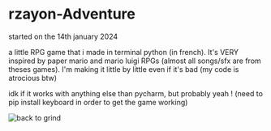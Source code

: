 # rzayon-Adventure
started on the 14th january 2024

a little RPG game that i made in terminal python (in french). It's VERY inspired by paper mario and mario luigi RPGs (almost all songs/sfx are from theses games).
I'm making it little by little even if it's bad (my code is atrocious btw)

idk if it works with anything else than pycharm, but probably yeah !
(need to pip install keyboard in order to get the game working)

![back to grind](https://github.com/rzayon/rzayon-Adventure/assets/116463984/e340b319-29b5-4290-9d00-c20e88a7ef57)
